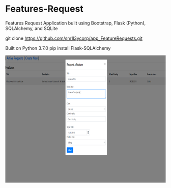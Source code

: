 # Features-Request
Features Request Application built using Bootstrap, Flask (Python), SQLAlchemy, and SQLite

git clone https://github.com/sm1l3ycorp/app_FeatureRequests.git

Built on Python 3.7.0
pip install Flask-SQLAlchemy

<img src="screenshot.PNG" height="400" alt="Screenshot"/> 
